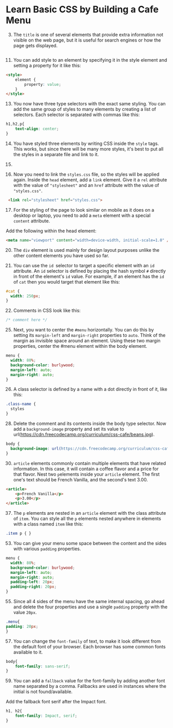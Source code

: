 # Learn Basic CSS by Building a Cafe Menu


3. The ```title``` is one of several elements that provide extra information not visible on the web page, but it is useful for search engines or how the page gets displayed.
```
```
11. You can add style to an element by specifying it in the style element and setting a property for it like this:
```html
<style>
    element {
        property: value;
    }
</style>
```
13. You now have three type selectors with the exact same styling. You can add the same group of styles to many elements by creating a list of selectors. Each selector is separated with commas like this:

```css
h1,h2,p{
    text-align: center;
}
```
14. You have styled three elements by writing CSS inside the ```style``` tags. This works, but since there will be many more styles, it's best to put all the styles in a separate file and link to it.

15. 
16. Now you need to link the ```styles.css``` file, so the styles will be applied again. Inside the ```head``` element, add a ```link``` element. Give it a ```rel``` attribute with the value of ```"stylesheet"``` and an ```href``` attribute with the value of ```"styles.css"```. 

```html
 <link rel="stylesheet" href="styles.css">
 ```
 
 17. For the styling of the page to look similar on mobile as it does on a desktop or laptop, you need to add a ```meta``` element with a special ```content``` attribute.
 
 Add the following within the head element:

```html
<meta name="viewport" content="width=device-width, initial-scale=1.0" />
```
20. The ```div``` element is used mainly for design layout purposes unlike the other content elements you have used so far. 

21. You can use the ```id ```selector to target a specific element with an ```id``` attribute. An ```id``` selector is defined by placing the hash symbol ```#``` directly in front of the element's ```id``` value. For example, if an element has the ```id``` of ```cat``` then you would target that element like this:
```css
#cat {
  width: 250px;
}
```
22. Comments in CSS look like this:
```css
/* comment here */
```
25. Next, you want to center the ```#menu``` horizontally. You can do this by setting its ```margin-left``` and ```margin-right``` properties to ```auto```. Think of the margin as invisible space around an element. Using these two margin properties, center the #menu element within the body element.

```css
menu {
  width: 80%;
  background-color: burlywood;
  margin-left: auto;
  margin-right: auto;
}
```
26. A class selector is defined by a name with a dot directly in front of it, like this:
```css
.class-name {
  styles
}
```
28. Delete the comment and its contents inside the body type selector. Now add a ```background-image``` property and set its value to url(https://cdn.freecodecamp.org/curriculum/css-cafe/beans.jpg).
```css
body {
  background-image: url(https://cdn.freecodecamp.org/curriculum/css-cafe/beans.jpg);
}
```

30. ```article``` elements commonly contain multiple elements that have related information. In this case, it will contain a coffee flavor and a price for that flavor. Nest two ```p```elements inside your ```article``` element. The first one's text should be French Vanilla, and the second's text 3.00.
```html
<article>
    <p>French Vanilla</p>
    <p>3.00</p>
</article>
```
37. The ```p``` elements are nested in an ```article``` element with the class attribute of ```item```. You can style all the ```p``` elements nested anywhere in elements with a class named ```item``` like this:
```css
.item p { }
```
53. You can give your menu some space between the content and the sides with various ```padding``` properties.
```css
menu {
  width: 80%;
  background-color: burlywood;
  margin-left: auto;
  margin-right: auto;
  padding-left: 20px;
  padding-right: 20px;
}
```
55. Since all 4 sides of the menu have the same internal spacing, go ahead and delete the four properties and use a single ```padding``` property with the value ```20px```.
```css
.menu{
padding: 20px;
}
```
57. You can change the ```font-family``` of text, to make it look different from the default font of your browser. Each browser has some common fonts available to it.
```css
body{
    font-family: sans-serif;
}
```
59. You can add a ```fallback``` value for the font-family by adding another font name separated by a comma. Fallbacks are used in instances where the initial is not found/available.

Add the fallback font serif after the Impact font.
```css
h1, h2{
    font-family: Impact, serif;
}
```














